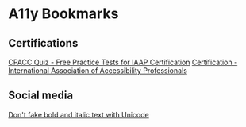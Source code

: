 # A11y Bookmarks

## Certifications
[CPACC Quiz - Free Practice Tests for IAAP Certification](https://a11yconsultant.com/)
[Certification - International Association of Accessibility Professionals](https://www.accessibilityassociation.org/s/certification)

## Social media
[Don't fake bold and italic text with Unicode](https://axbom.com/dont-fake-bold-and-italic-text-with-unicode/)
